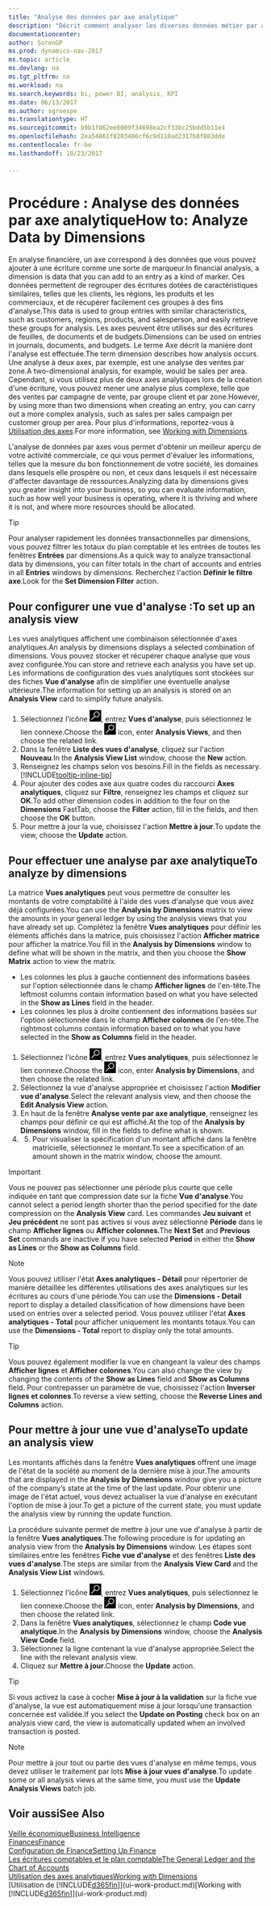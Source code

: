 ```yaml
---
title: "Analyse des données par axe analytique"
description: "Décrit comment analyser les diverses données métier par axe analytique."
documentationcenter: 
author: SorenGP
ms.prod: dynamics-nav-2017
ms.topic: article
ms.devlang: na
ms.tgt_pltfrm: na
ms.workload: na
ms.search.keywords: bi, power BI, analysis, KPI
ms.date: 06/13/2017
ms.author: sgroespe
ms.translationtype: HT
ms.sourcegitcommit: b9b1f062ee6009f34698ea2cf33bc25bdd5b11e4
ms.openlocfilehash: 2ea54861f8203406cf6c9d110ad2317b8f883dde
ms.contentlocale: fr-be
ms.lasthandoff: 10/23/2017

---
```

#  <a name="how-to-analyze-data-by-dimensions"></a><span data-ttu-id="dfa5b-103">Procédure : Analyse des données par axe analytique</span><span class="sxs-lookup"><span data-stu-id="dfa5b-103">How to: Analyze Data by Dimensions</span></span>
<span data-ttu-id="dfa5b-104">En analyse financière, un axe correspond à des données que vous pouvez ajouter à une écriture comme une sorte de marqueur.</span><span class="sxs-lookup"><span data-stu-id="dfa5b-104">In financial analysis, a dimension is data that you can add to an entry as a kind of marker.</span></span> <span data-ttu-id="dfa5b-105">Ces données permettent de regrouper des écritures dotées de caractéristiques similaires, telles que les clients, les régions, les produits et les commerciaux, et de récupérer facilement ces groupes à des fins d'analyse.</span><span class="sxs-lookup"><span data-stu-id="dfa5b-105">This data is used to group entries with similar characteristics, such as customers, regions, products, and salesperson, and easily retrieve these groups for analysis.</span></span> <span data-ttu-id="dfa5b-106">Les axes peuvent être utilisés sur des écritures de feuilles, de documents et de budgets.</span><span class="sxs-lookup"><span data-stu-id="dfa5b-106">Dimensions can be used on entries in journals, documents, and budgets.</span></span> <span data-ttu-id="dfa5b-107">Le terme Axe décrit la manière dont l'analyse est effectuée.</span><span class="sxs-lookup"><span data-stu-id="dfa5b-107">The term dimension describes how analysis occurs.</span></span> <span data-ttu-id="dfa5b-108">Une analyse à deux axes, par exemple, est une analyse des ventes par zone.</span><span class="sxs-lookup"><span data-stu-id="dfa5b-108">A two-dimensional analysis, for example, would be sales per area.</span></span> <span data-ttu-id="dfa5b-109">Cependant, si vous utilisez plus de deux axes analytiques lors de la création d'une écriture, vous pouvez mener une analyse plus complexe, telle que des ventes par campagne de vente, par groupe client et par zone.</span><span class="sxs-lookup"><span data-stu-id="dfa5b-109">However, by using more than two dimensions when creating an entry, you can carry out a more complex analysis, such as sales per sales campaign per customer group per area.</span></span> <span data-ttu-id="dfa5b-110">Pour plus d'informations, reportez-vous à [Utilisation des axes](finance-dimensions.md).</span><span class="sxs-lookup"><span data-stu-id="dfa5b-110">For more information, see [Working with Dimensions](finance-dimensions.md).</span></span>

<span data-ttu-id="dfa5b-111">L'analyse de données par axes vous permet d'obtenir un meilleur aperçu de votre activité commerciale, ce qui vous permet d'évaluer les informations, telles que la mesure du bon fonctionnement de votre société, les domaines dans lesquels elle prospère ou non, et ceux dans lesquels il est nécessaire d'affecter davantage de ressources.</span><span class="sxs-lookup"><span data-stu-id="dfa5b-111">Analyzing data by dimensions gives you greater insight into your business, so you can evaluate information, such as how well your business is operating, where it is thriving and where it is not, and where more resources should be allocated.</span></span>

> [!TIP]
> <span data-ttu-id="dfa5b-112">Pour analyser rapidement les données transactionnelles par dimensions, vous pouvez filtrer les totaux du plan comptable et les entrées de toutes les fenêtres **Entrées** par dimensions.</span><span class="sxs-lookup"><span data-stu-id="dfa5b-112">As a quick way to analyze transactional data by dimensions, you can filter totals in the chart of accounts and entries in all **Entries** windows by dimensions.</span></span> <span data-ttu-id="dfa5b-113">Recherchez l'action **Définir le filtre axe**.</span><span class="sxs-lookup"><span data-stu-id="dfa5b-113">Look for the **Set Dimension Filter** action.</span></span>

## <a name="to-set-up-an-analysis-view"></a><span data-ttu-id="dfa5b-114">Pour configurer une vue d'analyse :</span><span class="sxs-lookup"><span data-stu-id="dfa5b-114">To set up an analysis view</span></span>  
<span data-ttu-id="dfa5b-115">Les vues analytiques affichent une combinaison sélectionnée d'axes analytiques.</span><span class="sxs-lookup"><span data-stu-id="dfa5b-115">An analysis by dimensions displays a selected combination of dimensions.</span></span> <span data-ttu-id="dfa5b-116">Vous pouvez stocker et récupérer chaque analyse que vous avez configurée.</span><span class="sxs-lookup"><span data-stu-id="dfa5b-116">You can store and retrieve each analysis you have set up.</span></span> <span data-ttu-id="dfa5b-117">Les informations de configuration des vues analytiques sont stockées sur des fiches **Vue d'analyse** afin de simplifier une éventuelle analyse ultérieure.</span><span class="sxs-lookup"><span data-stu-id="dfa5b-117">The information for setting up an analysis is stored on an **Analysis View** card to simplify future analysis.</span></span>  

1. <span data-ttu-id="dfa5b-118">Sélectionnez l'icône ![Page ou état pour la recherche](media/ui-search/search_small.png "Page ou état pour la recherche"), entrez **Vues d'analyse**, puis sélectionnez le lien connexe.</span><span class="sxs-lookup"><span data-stu-id="dfa5b-118">Choose the ![Search for Page or Report](media/ui-search/search_small.png "Search for Page or Report icon") icon, enter **Analysis Views**, and then choose the related link.</span></span>  
2. <span data-ttu-id="dfa5b-119">Dans la fenêtre **Liste des vues d'analyse**, cliquez sur l'action **Nouveau**.</span><span class="sxs-lookup"><span data-stu-id="dfa5b-119">In the **Analysis View List** window, choose the **New** action.</span></span>
3. <span data-ttu-id="dfa5b-120">Renseignez les champs selon vos besoins.</span><span class="sxs-lookup"><span data-stu-id="dfa5b-120">Fill in the fields as necessary.</span></span> [!INCLUDE[tooltip-inline-tip](includes/tooltip-inline-tip_md.md)]
4. <span data-ttu-id="dfa5b-121">Pour ajouter des codes axe aux quatre codes du raccourci **Axes analytiques**, cliquez sur **Filtre**, renseignez les champs et cliquez sur **OK**.</span><span class="sxs-lookup"><span data-stu-id="dfa5b-121">To add other dimension codes in addition to the four on the **Dimensions** FastTab, choose the **Filter** action, fill in the fields, and then choose the **OK** button.</span></span>  
5. <span data-ttu-id="dfa5b-122">Pour mettre à jour la vue, choisissez l'action **Mettre à jour**.</span><span class="sxs-lookup"><span data-stu-id="dfa5b-122">To update the view, choose the **Update** action.</span></span>

## <a name="to-analyze-by-dimensions"></a><span data-ttu-id="dfa5b-123">Pour effectuer une analyse par axe analytique</span><span class="sxs-lookup"><span data-stu-id="dfa5b-123">To analyze by dimensions</span></span>
<span data-ttu-id="dfa5b-124">La matrice **Vues analytiques** peut vous permettre de consulter les montants de votre comptabilité à l'aide des vues d'analyse que vous avez déjà configurées.</span><span class="sxs-lookup"><span data-stu-id="dfa5b-124">You can use the **Analysis by Dimensions** matrix to view the amounts in your general ledger by using the analysis views that you have already set up.</span></span> <span data-ttu-id="dfa5b-125">Complétez la fenêtre **Vues analytiques** pour définir les éléments affichés dans la matrice, puis choisissez l'action **Afficher matrice** pour afficher la matrice.</span><span class="sxs-lookup"><span data-stu-id="dfa5b-125">You fill in the **Analysis by Dimensions** window to define what will be shown in the matrix, and then you choose the **Show Matrix** action to view the matrix.</span></span>  

- <span data-ttu-id="dfa5b-126">Les colonnes les plus à gauche contiennent des informations basées sur l'option sélectionnée dans le champ **Afficher lignes** de l'en-tête.</span><span class="sxs-lookup"><span data-stu-id="dfa5b-126">The leftmost columns contain information based on what you have selected in the **Show as Lines** field in the header.</span></span>  
- <span data-ttu-id="dfa5b-127">Les colonnes les plus à droite contiennent des informations basées sur l'option sélectionnée dans le champ **Afficher colonnes** de l'en-tête.</span><span class="sxs-lookup"><span data-stu-id="dfa5b-127">The rightmost columns contain information based on to what you have selected in the **Show as Columns** field in the header.</span></span>  

1. <span data-ttu-id="dfa5b-128">Sélectionnez l'icône ![Page ou état pour la recherche](media/ui-search/search_small.png "Page ou état pour la recherche"), entrez **Vues analytiques**, puis sélectionnez le lien connexe.</span><span class="sxs-lookup"><span data-stu-id="dfa5b-128">Choose the ![Search for Page or Report](media/ui-search/search_small.png "Search for Page or Report icon") icon, enter **Analysis by Dimensions**, and then choose the related link.</span></span>  
2. <span data-ttu-id="dfa5b-129">Sélectionnez la vue d'analyse appropriée et choisissez l'action **Modifier vue d'analyse**.</span><span class="sxs-lookup"><span data-stu-id="dfa5b-129">Select the relevant analysis view,  and then choose the **Edit Analysis View** action.</span></span>
3. <span data-ttu-id="dfa5b-130">En haut de la fenêtre **Analyse vente par axe analytique**, renseignez les champs pour définir ce qui est affiché.</span><span class="sxs-lookup"><span data-stu-id="dfa5b-130">At the top of the **Analysis by Dimensions** window, fill in the fields to define what is shown.</span></span>
4. 5. <span data-ttu-id="dfa5b-131">Pour visualiser la spécification d'un montant affiché dans la fenêtre matricielle, sélectionnez le montant.</span><span class="sxs-lookup"><span data-stu-id="dfa5b-131">To see a specification of an amount shown in the matrix window, choose the amount.</span></span>  

> [!IMPORTANT]  
>   <span data-ttu-id="dfa5b-132">Vous ne pouvez pas sélectionner une période plus courte que celle indiquée en tant que compression date sur la fiche **Vue d'analyse**.</span><span class="sxs-lookup"><span data-stu-id="dfa5b-132">You cannot select a period length shorter than the period specified for the date compression on the **Analysis View** card.</span></span> <span data-ttu-id="dfa5b-133">Les commandes **Jeu suivant** et **Jeu précédent** ne sont pas actives si vous avez sélectionné **Période** dans le champ **Afficher lignes** ou **Afficher colonnes**.</span><span class="sxs-lookup"><span data-stu-id="dfa5b-133">The **Next Set** and **Previous Set** commands are inactive if you have selected **Period** in either the **Show as Lines** or the **Show as Columns** field.</span></span>  

> [!NOTE]  
>   <span data-ttu-id="dfa5b-134">Vous pouvez utiliser l'état **Axes analytiques - Détail** pour répertorier de manière détaillée les différentes utilisations des axes analytiques sur les écritures au cours d'une période.</span><span class="sxs-lookup"><span data-stu-id="dfa5b-134">You can use the **Dimensions - Detail** report to display a detailed classification of how dimensions have been used on entries over a selected period.</span></span> <span data-ttu-id="dfa5b-135">Vous pouvez utiliser l'état **Axes analytiques - Total** pour afficher uniquement les montants totaux.</span><span class="sxs-lookup"><span data-stu-id="dfa5b-135">You can use the **Dimensions - Total** report to display only the total amounts.</span></span>  

> [!TIP]  
>   <span data-ttu-id="dfa5b-136">Vous pouvez également modifier la vue en changeant la valeur des champs **Afficher lignes** et **Afficher colonnes**.</span><span class="sxs-lookup"><span data-stu-id="dfa5b-136">You can also change the view by changing the contents of the **Show as Lines** field and **Show as Columns** field.</span></span> <span data-ttu-id="dfa5b-137">Pour contrepasser un paramètre de vue, choisissez l'action **Inverser lignes et colonnes**.</span><span class="sxs-lookup"><span data-stu-id="dfa5b-137">To reverse a view setting, choose the **Reverse Lines and Columns** action.</span></span>

## <a name="to-update-an-analysis-view"></a><span data-ttu-id="dfa5b-138">Pour mettre à jour une vue d'analyse</span><span class="sxs-lookup"><span data-stu-id="dfa5b-138">To update an analysis view</span></span>  
<span data-ttu-id="dfa5b-139">Les montants affichés dans la fenêtre **Vues analytiques** offrent une image de l'état de la société au moment de la dernière mise à jour.</span><span class="sxs-lookup"><span data-stu-id="dfa5b-139">The amounts that are displayed in the **Analysis by Dimensions** window give you a picture of the company’s state at the time of the last update.</span></span> <span data-ttu-id="dfa5b-140">Pour obtenir une image de l'état actuel, vous devez actualiser la vue d'analyse en exécutant l'option de mise à jour.</span><span class="sxs-lookup"><span data-stu-id="dfa5b-140">To get a picture of the current state, you must update the analysis view by running the update function.</span></span>

<span data-ttu-id="dfa5b-141">La procédure suivante permet de mettre à jour une vue d'analyse à partir de la fenêtre **Vues analytiques**.</span><span class="sxs-lookup"><span data-stu-id="dfa5b-141">The following procedure is for updating an analysis view from the **Analysis by Dimensions** window.</span></span> <span data-ttu-id="dfa5b-142">Les étapes sont similaires entre les fenêtres **Fiche vue d'analyse** et des fenêtres **Liste des vues d'analyse**.</span><span class="sxs-lookup"><span data-stu-id="dfa5b-142">The steps are similar from the **Analysis View Card** and the **Analysis View List** windows.</span></span>  

1. <span data-ttu-id="dfa5b-143">Sélectionnez l'icône ![Page ou état pour la recherche](media/ui-search/search_small.png "Page ou état pour la recherche"), entrez **Vues analytiques**, puis sélectionnez le lien connexe.</span><span class="sxs-lookup"><span data-stu-id="dfa5b-143">Choose the ![Search for Page or Report](media/ui-search/search_small.png "Search for Page or Report icon") icon, enter **Analysis by Dimensions**, and then choose the related link.</span></span>  
2. <span data-ttu-id="dfa5b-144">Dans la fenêtre **Vues analytiques**, sélectionnez le champ **Code vue analytique**.</span><span class="sxs-lookup"><span data-stu-id="dfa5b-144">In the **Analysis by Dimensions** window, choose the **Analysis View Code** field.</span></span>  
3. <span data-ttu-id="dfa5b-145">Sélectionnez la ligne contenant la vue d'analyse appropriée.</span><span class="sxs-lookup"><span data-stu-id="dfa5b-145">Select the line with the relevant analysis view.</span></span>  
4. <span data-ttu-id="dfa5b-146">Cliquez sur **Mettre à jour**.</span><span class="sxs-lookup"><span data-stu-id="dfa5b-146">Choose the **Update** action.</span></span>  

> [!TIP]  
>   <span data-ttu-id="dfa5b-147">Si vous activez la case à cocher **Mise à jour à la validation** sur la fiche vue d'analyse, la vue est automatiquement mise à jour lorsqu'une transaction concernée est validée.</span><span class="sxs-lookup"><span data-stu-id="dfa5b-147">If you select the **Update on Posting** check box on an analysis view card, the view is automatically updated when an involved transaction is posted.</span></span>

> [!NOTE]  
>   <span data-ttu-id="dfa5b-148">Pour mettre à jour tout ou partie des vues d'analyse en même temps, vous devez utiliser le traitement par lots **Mise à jour vues d'analyse**.</span><span class="sxs-lookup"><span data-stu-id="dfa5b-148">To update some or all analysis views at the same time, you must use the **Update Analysis Views** batch job.</span></span>  

## <a name="see-also"></a><span data-ttu-id="dfa5b-149">Voir aussi</span><span class="sxs-lookup"><span data-stu-id="dfa5b-149">See Also</span></span>
[<span data-ttu-id="dfa5b-150">Veille économique</span><span class="sxs-lookup"><span data-stu-id="dfa5b-150">Business Intelligence</span></span>](bi.md)  
[<span data-ttu-id="dfa5b-151">Finances</span><span class="sxs-lookup"><span data-stu-id="dfa5b-151">Finance</span></span>](finance.md)  
[<span data-ttu-id="dfa5b-152">Configuration de Finance</span><span class="sxs-lookup"><span data-stu-id="dfa5b-152">Setting Up Finance</span></span>](finance-setup-finance.md)  
[<span data-ttu-id="dfa5b-153">Les écritures comptables et le plan comptable</span><span class="sxs-lookup"><span data-stu-id="dfa5b-153">The General Ledger and the Chart of Accounts</span></span>](finance-general-ledger.md)  
[<span data-ttu-id="dfa5b-154">Utilisation des axes analytiques</span><span class="sxs-lookup"><span data-stu-id="dfa5b-154">Working with Dimensions</span></span>](finance-dimensions.md)  
<span data-ttu-id="dfa5b-155">[Utilisation de [!INCLUDE[d365fin](includes/d365fin_md.md)]](ui-work-product.md)</span><span class="sxs-lookup"><span data-stu-id="dfa5b-155">[Working with [!INCLUDE[d365fin](includes/d365fin_md.md)]](ui-work-product.md)</span></span>  

